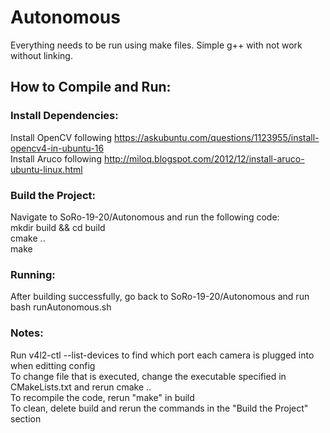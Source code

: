 # Autonomous
Everything needs to be run using make files. Simple g++ with not work without linking.

## How to Compile and Run:
### Install Dependencies:
Install OpenCV following https://askubuntu.com/questions/1123955/install-opencv4-in-ubuntu-16 <br>
Install Aruco following http://miloq.blogspot.com/2012/12/install-aruco-ubuntu-linux.html <br>

### Build the Project:
Navigate to SoRo-19-20/Autonomous and run the following code: <br>
mkdir build && cd build <br>
cmake .. <br>
make 

### Running:
After building successfully, go back to SoRo-19-20/Autonomous and run <br>
bash runAutonomous.sh

### Notes:
Run v4l2-ctl --list-devices to find which port each camera is plugged into when editting config <br>
To change file that is executed, change the executable specified in CMakeLists.txt and rerun cmake .. <br>
To recompile the code, rerun "make" in build <br>
To clean, delete build and rerun the commands in the "Build the Project" section
